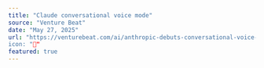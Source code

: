 ```yaml
---
title: "Claude conversational voice mode"
source: "Venture Beat"
date: "May 27, 2025"
url: "https://venturebeat.com/ai/anthropic-debuts-conversational-voice-mode-for-claude-mobile-apps/
icon: "🤖"
featured: true
---
```


